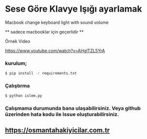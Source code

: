 # Sese Göre Klavye Işığı ayarlamak

Macbook change keyboard light with sound volume

** sadece macbooklar için geçerlidir **

Örnek Video 

https://www.youtube.com/watch?v=AHglTZL5YrA

### kurulum;

```sh
$ pip install -r requirements.txt
```

### Çalıştırma

```sh
$ python islem.py
```

### Çalışmama durumunda bana ulaşabilirsiniz. Veya github üzerinden hata kodu ile Issue oluşturabilirsiniz.

## https://osmantahakiyicilar.com.tr

